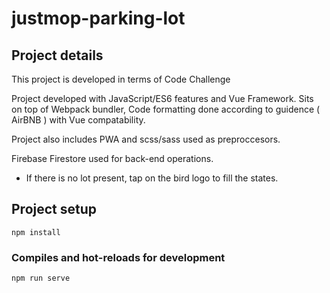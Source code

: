 # justmop-parking-lot

## Project details

This project is developed in terms of Code Challenge

Project developed with JavaScript/ES6 features and Vue Framework. Sits on top of Webpack bundler, Code formatting done according to guidence ( AirBNB ) with Vue compatability.

Project also includes PWA and scss/sass used as preproccesors.

Firebase Firestore used for back-end operations.


- If there is no lot present, tap on the bird logo to fill the states.

## Project setup

```
npm install
```

### Compiles and hot-reloads for development

```
npm run serve
```
